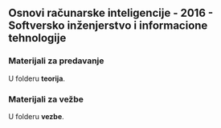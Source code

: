 ## Osnovi računarske inteligencije - 2016 - Softversko inženjerstvo i informacione tehnologije


### Materijali za predavanje

U folderu **teorija**.

### Materijali za vežbe

U folderu **vezbe**.
